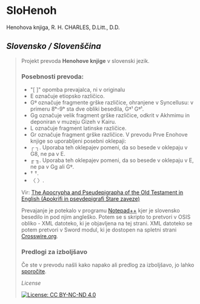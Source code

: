 # SloHenoh
Henohova knjiga, R. H. CHARLES, D.Litt., D.D.

## *Slovensko / Slovenščina*

>Projekt prevoda **Henohove knjige** v slovenski jezik.
>
> ### Posebnosti prevoda:
>
> - "[ ]" opomba prevajalca, ni v originalu
> - E označuje etiopsko različico.
> - Gᵍ označuje fragmente grške različice, ohranjene v Syncellusu: v primeru 8ᵇ-9ᵇ sta dve obliki besedila, Gᵍ¹ Gᵍ¹.
> - Gg označuje velik fragment grške različice, odkrit v Akhmimu in deponiran v muzeju Gizeh v Kairu.
> - L označuje fragment latinske različice.
> - Gr označuje fragment grške različice.
> V prevodu Prve Enohove knjige so uporabljeni posebni oklepaji:
> - ┌ ┐. Uporaba teh oklepajev pomeni, da so besede v oklepaju v G8, ne pa v E.
> - ╓ ╖. Uporaba teh oklepajev pomeni, da so besede v oklepaju v E, ne pa v Gg ali Gᵍ.
> - † †.
> - 〈 〉.
>
> 
>Vir: [The Apocrypha and Pseudepigrapha of the Old Testament in English (Apokrifi in psevdepigrafi Stare zaveze)](https://archive.org/details/apocryphapseudep02charuoft)
>
>Prevajanje je potekalo v programu [Notepad++](https://notepad-plus-plus.org/) kjer je slovensko besedilo in pod njim angleško. Potem se s skripto to pretvori v OSIS obliko - XML datoteko, ki je objavljena na tej strani. XML datoteko se potem pretvori v Sword modul, ki je dostopen na spletni strani [Crosswire.org](http://www2.crosswire.org/sword/modules/).
>
> ### Predlogi za izboljšavo
> Če ste v prevodu našli kako napako ali predlog za izboljšavo, jo lahko [sporočite](mailto:marjan.savli@gmail.com?subject=SloHenoh–predlog&body=Predlagam...).
>
> *License*
>
>[![License: CC BY-NC-ND 4.0](https://img.shields.io/badge/License-CC%20BY--NC--ND%204.0-lightgrey.svg)](https://creativecommons.org/licenses/by-nc-nd/4.0/)
